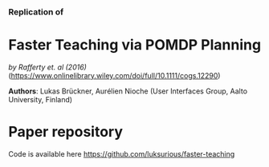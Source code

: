 ### Replication of
# Faster Teaching via POMDP Planning
_by Rafferty et. al (2016)_ (https://www.onlinelibrary.wiley.com/doi/full/10.1111/cogs.12290)

**Authors**: Lukas Brückner, Aurélien Nioche (User Interfaces Group, Aalto University, Finland)

# Paper repository

Code is available here https://github.com/luksurious/faster-teaching
